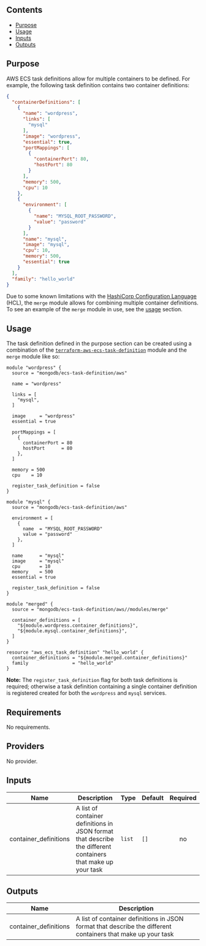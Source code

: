 ## Contents

- [Purpose](#purpose)
- [Usage](#usage)
- [Inputs](#inputs)
- [Outputs](#outputs)

## Purpose

AWS ECS task definitions allow for multiple containers to be defined. For example, the following task definition contains two container definitions:

```json
{
  "containerDefinitions": [
    {
      "name": "wordpress",
      "links": [
        "mysql"
      ],
      "image": "wordpress",
      "essential": true,
      "portMappings": [
        {
          "containerPort": 80,
          "hostPort": 80
        }
      ],
      "memory": 500,
      "cpu": 10
    },
    {
      "environment": [
        {
          "name": "MYSQL_ROOT_PASSWORD",
          "value": "password"
        }
      ],
      "name": "mysql",
      "image": "mysql",
      "cpu": 10,
      "memory": 500,
      "essential": true
    }
  ],
  "family": "hello_world"
}
```

Due to some known limitations with the [HashiCorp Configuration Language](https://github.com/hashicorp/hcl) (HCL), the `merge` module allows for combining multiple container definitions. To see an example of the `merge` module in use, see the [usage](#usage) section.

## Usage

The task definition defined in the purpose section can be created using a combination of the [`terraform-aws-ecs-task-definition`](https://github.com/mongodb/terraform-aws-ecs-task-definition) module and the `merge` module like so:

```hcl
module "wordpress" {
  source = "mongodb/ecs-task-definition/aws"

  name = "wordpress"

  links = [
    "mysql",
  ]

  image     = "wordpress"
  essential = true

  portMappings = [
    {
      containerPort = 80
      hostPort      = 80
    },
  ]

  memory = 500
  cpu    = 10

  register_task_definition = false
}

module "mysql" {
  source = "mongodb/ecs-task-definition/aws"

  environment = [
    {
      name  = "MYSQL_ROOT_PASSWORD"
      value = "password"
    },
  ]

  name      = "mysql"
  image     = "mysql"
  cpu       = 10
  memory    = 500
  essential = true

  register_task_definition = false
}

module "merged" {
  source = "mongodb/ecs-task-definition/aws//modules/merge"

  container_definitions = [
    "${module.wordpress.container_definitions}",
    "${module.mysql.container_definitions}",
  ]
}

resource "aws_ecs_task_definition" "hello_world" {
  container_definitions = "${module.merged.container_definitions}"
  family                = "hello_world"
}
```

**Note:** The `register_task_definition` flag for both task definitions is required; otherwise a task definition containing a single container definition is registered created for both the `wordpress` and `mysql` services.

<!-- BEGINNING OF PRE-COMMIT-TERRAFORM DOCS HOOK -->
## Requirements

No requirements.

## Providers

No provider.

## Inputs

| Name | Description | Type | Default | Required |
|------|-------------|------|---------|:--------:|
| container\_definitions | A list of container definitions in JSON format that describe the different containers that make up your task | `list` | `[]` | no |

## Outputs

| Name | Description |
|------|-------------|
| container\_definitions | A list of container definitions in JSON format that describe the different containers that make up your task |

<!-- END OF PRE-COMMIT-TERRAFORM DOCS HOOK -->
